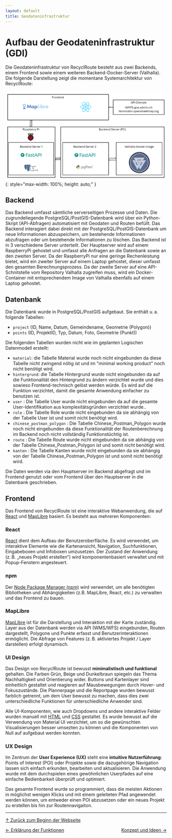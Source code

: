 ```yaml
---
layout: default
title: Geodateninfrastruktur
---
```

# Aufbau der Geodateninfrastruktur (GDI)
<a id="top"></a>

Die Geodateninfrastruktur von RecyclRoute besteht aus zwei Backends, einem Frontend sowie einem weiteren Backend-Docker-Server (Valhalla). Die folgende Darstellung zeigt die momentane Systemarchitektur von RecyclRoute:


![GDI Architektur Schema](assets/images/GDI_Architektur_final.png){: style="max-width: 100%; height: auto;" }

## Backend

Das Backend umfasst sämtliche serverseitigen Prozesse und Daten. Die zugrundeliegende PostgreSQL/PostGIS-Datenbank wird über ein Python-Skript (API-Abfragen) automatisiert mit Geodaten und Routen befüllt. Das Backend interagiert dabei direkt mit der PostgreSQL/PostGIS-Datenbank um neue Informationen abzuspeichern, um bestehende Informationen abzufragen oder um bestehende Informationen zu löschen. Das Backend ist in 3 verschiedene Server unterteilt. Der Hauptserver wird auf einem RaspberryPi gehostet und umfasst alle Anfragen an die Datenbank sowie an den zweiten Server. Da der RaspberryPi nur eine geringe Rechenleistung bietet, wird ein zweiter Server auf einem Laptop gehostet, dieser umfasst den gesamten Berechnungsprozess. Da der zweite Server auf eine API-Schnitstelle vom Repository Valhalla zugreifen muss, wird ein Docker-Container mit entsprechendem Image von Valhalla ebenfalls auf einem Laptop gehostet. 

## Datenbank

Die Datenbank wurde in PostgreSQL/PostGIS aufgebaut. Sie enthält u. a. folgende Tabellen:
- `project` (ID, Name, Datum, Gemeindename, Geometrie (Polygon))
- `points` (ID, ProjektID, Typ, Datum, Foto, Geometrie (Punkt))

Die folgenden Tabellen wurden nicht wie im geplanten Logischen Datenmodell erstellt:
- `material`: die Tabelle Material wurde noch nicht eingebunden da diese Tabelle nicht zwingend nötig ist und im "minimal working product" noch nicht benötigt wird.
- `hintergrund`: die Tabelle Hintergrund wurde nicht eingebunden da auf die Funktionalität den Hintergrund zu ändern verzichtet wurde und dies sowieso Frontend-technisch gelöst werden würde. Es wird auf die Funktion verzichtet, damit die gesamte Anwendung einfacher zu benutzen ist.
- `user` : Die Tabelle User wurde nicht eingebunden da auf die gesamte User-Identifikation aus komplexitätsgründen verzichtet wurde..
- `role` : Die Tabelle Role wurde nicht eingebunden da sie abhängig von der Tabelle User ist und somit nicht benötigt wird. 
- `chinese_postman_polygon` : Die Tabelle Chinese_Postman_Polygon wurde noch nicht eingebunden da diese Funktionalität der Routenberechnung im Backend noch nicht vollständig Funktionstüchtig ist. 
- `route` : Die Tabelle Route wurde nicht eingebunden da sie abhängig von der Tabelle Chinese_Postman_Polygon ist und somit nicht benötigt wird. 
- `kanten` : Die Tabelle Kanten wurde nicht eingebunden da sie abhängig von der Tabelle Chinese_Postman_Polygon ist und somit nicht benötigt wird. 

Die Daten werden via den Hauptserver im Backend abgefragt und im Frontend genutzt oder vom Frontend über den Hauptserver in die Datenbank geschrieben.


## Frontend
<div id="frontend"></div>

Das Frontend von RecyclRoute ist eine interaktive Webanwendung, die auf [React](https://react.dev/) und [MapLibre](https://maplibre.org/) basiert. Es besteht aus mehreren Komponenten:

### React

[React](https://react.dev/) dient dem Aufbau der Benutzeroberfläche. Es wird verwendet, um interaktive Elemente wie die Kartenansicht, Navigation, Suchfunktionen, Eingabeboxen und Infoboxen umzusetzen. Der Zustand der Anwendung (z. B. „neues Projekt erstellen“) wird komponentenbasiert verwaltet und mit Popup-Fenstern angesteuert.

### npm

Der [Node Package Manager (npm)](https://www.npmjs.com/) wird verwendet, um alle benötigten Bibliotheken und Abhängigkeiten (z.B. MapLibre, React, etc.) zu verwalten und das Frontend zu bauen.

### MapLibre

[MapLibre](https://maplibre.org/) ist für die Darstellung und Interaktion mit der Karte zuständig. Layer aus der Datenbank werden via API (WMS/WFS) eingebunden, Routen dargestellt, Polygone und Punkte erfasst und Benutzerinteraktionen ermöglicht. Die Abfrage von Features (z. B. aktiviertes Projekt / Layer darstellen) erfolgt dynamisch.

### UI Design
<div id="ui-design"></div>

Das Design von RecyclRoute ist bewusst **minimalistisch und funktional** gehalten. Die Farben Grün, Beige und Dunkelbraun spiegeln das Thema Nachhaltigkeit und Orientierung wider. Buttons und Kartenlayer sind einheitlich gestaltet und reagieren auf Mausbewegungen durch Hover- und Fokuszustände. Die Plannerpage und die Reportpage wurden bewusst farblich getrennt, um dem User bewusst zu machen, dass dies zwei unterschiedliche Funktionen für unterschiedliche Anwender sind.

Alle UI-Komponenten, wie auch Dropdowns und andere interaktive Felder wurden manuell mit [HTML](https://developer.mozilla.org/de/docs/Web/HTML) und [CSS](https://developer.mozilla.org/de/docs/Web/CSS) gestaltet. Es wurde bewusst auf die Verwendung von Material UI verzichtet, um so die gewünschten Visualisierungen besser umsezten zu können und die Komponenten von Null auf aufgebaut werden konnten.

### UX Design
<div id="ux-design"></div>

Im Zentrum der **User Experience (UX)** steht eine **intuitive Nutzerführung**: Points of Interest (POI) oder Projekte sowie die dazugehörige Navigation lassen sich einfach erkunden, bearbeiten und aktualisieren. Die Anwendung wurde mit dem durchspielen eines gewöhnlichen Userpfades auf eine einfache Bedienbarkeit überprüft und optimiert.

Das gesamte Frontend wurde so programmiert, dass die meisten Aktionen in möglichst wenigen Klicks und mit einem geleiteten Pfad angewendet werden können, um entweder einen POI abzusetzen oder ein neues Projekt zu erstellen bis hin zur Routennavigaiton.

---

[↑ Zurück zum Beginn der Webseite](#top) 

<div style="display: flex; justify-content: space-between;">
  <div>
    <a href="funktionen.html">← Erklärung der Funktionen</a>
  </div>
  <div>
    <a href="konzept.html">Konzept und Ideen →</a>
  </div>
</div>

